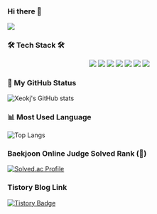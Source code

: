 ### Hi there 👋

<img src="https://capsule-render.vercel.app/api?type=waving&color=auto&height=200&section=header&text=Welcome!&fontSize=70" />

<h3 align="left">🛠 Tech Stack 🛠</h3>
<div align=center>
  <img src="https://img.shields.io/badge/c-A8B9CC?style=for-the-badge&logo=c&logoColor=white">
  <img src="https://img.shields.io/badge/c++-071D49?style=for-the-badge&logo=c&logoColor=white">
  <img src="https://img.shields.io/badge/html-EF2D5E?style=for-the-badge&logo=html5&logoColor=white">
  <img src="https://img.shields.io/badge/css-9999FF?style=for-the-badge&logo=css3&logoColor=white">
  <img src="https://img.shields.io/badge/javascript-FFA500?style=for-the-badge&logo=javascript&logoColor=white">
  <img src="https://img.shields.io/badge/react-5C1F87?style=for-the-badge&logo=react&logoColor=white">
  <img src="https://img.shields.io/badge/ansible-EE0000?style=for-the-badge&logo=ansible&logoColor=white">
</div>

### :calendar: My GitHub Status
![Xeokj's GitHub stats](https://github-readme-stats.vercel.app/api?username=Xeokj&show_icons=true&theme=tokyonight)


### :bar_chart: Most Used Language
![Top Langs](https://github-readme-stats.vercel.app/api/top-langs/?username=Xeokj&theme=tokyonight)

### Baekjoon Online Judge Solved Rank (:hatching_chick:)
[![Solved.ac Profile](http://mazassumnida.wtf/api/generate_badge?boj=backspace22)](https://solved.ac/backspace22)


### Tistory Blog Link
[![Tistory Badge](https://img.shields.io/badge/Tech%20Blog-555263?style=flat&logoColor=white)]("https://jangkunstory.tistory.com/)


<!--
**Xeokj/Xeokj** is a ✨ _special_ ✨ repository because its `README.md` (this file) appears on your GitHub profile.

Here are some ideas to get you started:

- 🔭 I’m currently working on ...
- 🌱 I’m currently learning ...
- 👯 I’m looking to collaborate on ...
- 🤔 I’m looking for help with ...
- 💬 Ask me about ...
- 📫 How to reach me: ...
- 😄 Pronouns: ...
- ⚡ Fun fact: ...
-->
